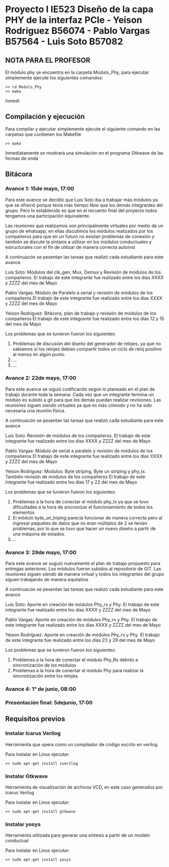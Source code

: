 # Proyecto I IE523 Diseño de la capa PHY de la interfaz PCIe - Yeison Rodriguez B56074 - Pablo Vargas B57564 - Luis Soto B57082

## NOTA PARA EL PROFESOR
El módulo phy se encuentra en la carpeta Modulo_Phy, para ejecutar simplemente ejecute los siguientes comandos:
```
>> cd Modulo_Phy
>> make
```
Inmedi


## Compilación y ejecución
Para compilar y ejecutar simplemente ejecute el siguiente comando en las carpetas que contienen los Makefile
```
>> make
```
Inmediatamente se mostrará una simulación en el programa Gtkwave de las formas de onda

## Bitácora
### Avance 1: 15de mayo, 17:00
Para este avance se decidió que Luis Soto iba a trabajar más módulos ya que se ofreció porque tenía
más tiempo libre que los demás integrantes del grupo. Pero lo establecido es que en el recuento final
del proyecto todos tengamos una participación equivalente.

Las reuniones que realizamos son principalmente virtuales por medio de un grupo de whatsapp, en ellas
discutimos los módulos realizados por los compañeros para que en un futuro no existan problemas de conexión
y también se discute la sintaxis a utilizar en los módulos conductuales y estructurales con el fin de utilizar 
de manera correcta autoinst

A continuacón se pesentan las tareas que realizó cada estudiante para este avance

Luis Soto: Módulos del clk_gen, Mux, Demux y Revisión de módulos de los compañeros. 
El trabajo de este integrante fue realizado entre los días XXXX y ZZZZ del mes de Mayo

Pablo Vargas: Módulo de Paralelo a serial y revisión de módulos de los compañeros
El trabajo de este integrante fue realizado entre los días XXXX y ZZZZ del mes de Mayo

Yeison Rodríguez: Bitácora, plan de trabajo y revisión de módulos de los compañeros
El trabajo de este integrante fue realizado entre los días 12 y 15 del mes de Mayo



Los problemas que se tuvieron fueron los siguientes:
1. Problemas de discusión del diseño del generador de relojes, ya que no sabíamos si los relojes debían compartir todos un ciclo de reloj positivo al menos en algún punto.
2. ...
3. ...



### Avance 2: 22de mayo, 17:00
Para este avance se siguió codificando según lo planeado en el plan de trabajo durante toda la semana. Cada vez que un integrante termina un módulo es subido a git para que los demás puedan realizar revisiones. Las reuniones siguen siendo virtuales ya que es más cómodo y no ha sido necesaria una reunión física.

A continuacón se pesentan las tareas que realizó cada estudiante para este avance

Luis Soto: Revisión de módulos de los compañeros. 
El trabajo de este integrante fue realizado entre los días XXXX y ZZZZ del mes de Mayo

Pablo Vargas: Módulo de serial a paralelo y revisión de módulos de los compañeros
El trabajo de este integrante fue realizado entre los días XXXX y ZZZZ del mes de Mayo

Yeison Rodríguez: Modulos: Byte striping, Byte un striping y phy_tx. También revisión de módulos de los compañeros
El trabajo de este integrante fue realizado entre los días 17 y 22 del mes de Mayo
 

Los problemas que se tuvieron fueron los siguientes:
1. Problemas a la hora de conectar el módulo phy_tx ya que se tuvo dificultades a la hora de sincronizar el funcionamiento de todos los elementos
2. El módulo byte_un_triping parecía funcionar de manera correcta pero al ingresar paquetes de datos que no eran múltiplos de 2 se tenían problemas, por lo que se tuvo que hacer un nuevo diseño a partir de una máquina de estados.
3. ...

### Avance 3: 29de mayo, 17:00
Para este avance se suguió nuevamente el plan de trabajo propuesto para entregas anteriores. Los módulos fueron subidos al repositorio de GIT. Las reuniones siguen siendo de manera virtual y todos los integrantes del grupo siguen trabajando de manera equitativa

A continuacón se pesentan las tareas que realizó cada estudiante para este avance

Luis Soto: Aporte en creación de módulos Phy_rx y Phy. 
El trabajo de este integrante fue realizado entre los días XXXX y ZZZZ del mes de Mayo

Pablo Vargas:  Aporte en creación de módulos Phy_rx y Phy. 
El trabajo de este integrante fue realizado entre los días XXXX y ZZZZ del mes de Mayo

Yeison Rodríguez: Aporte en creación de módulos Phy_rx y Phy. 
El trabajo de este integrante fue realizado entre los días 23 y 29 del mes de Mayo

Los problemas que se tuvieron fueron los siguientes:
1. Problemas a la hora de conectar el módulo Phy_Rx debido a sincronización de los módulos
2. Problemas a la hora de conectar el módulo Phy para realizar la sincronización entre los relojes.
### Avance 4: 1° de junio, 08:00

### Presentación final: 5dejunio, 17:00



## Requisitos previos

### Instalar Icarus Verilog
Herramienta que opera como un compilador de código escrito en verilog

Para instalar en Linux ejecutar:
```
>> sudo apt-get install iverilog
```

### Instalar Gtkwave
Herramienta de visualización de archivos VCD, en este caso generados por Icarus Verilog 

Para instalar en Linux ejecutar:
```
>> sudo apt-get install gtkwave
```

### Instalar yosys
Herramienta utilizada para generar una síntesis a partir de un modelo conductual

Para instalar en Linux ejecutar:
```
>> sudo apt-get install yosys
```

